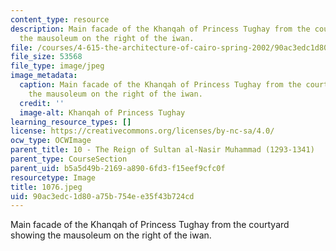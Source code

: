 ```yaml
---
content_type: resource
description: Main facade of the Khanqah of Princess Tughay from the courtyard showing
  the mausoleum on the right of the iwan.
file: /courses/4-615-the-architecture-of-cairo-spring-2002/90ac3edc1d80a75b754ee35f43b724cd_1076.jpeg
file_size: 53568
file_type: image/jpeg
image_metadata:
  caption: Main facade of the Khanqah of Princess Tughay from the courtyard showing
    the mausoleum on the right of the iwan.
  credit: ''
  image-alt: Khanqah of Princess Tughay
learning_resource_types: []
license: https://creativecommons.org/licenses/by-nc-sa/4.0/
ocw_type: OCWImage
parent_title: 10 - The Reign of Sultan al-Nasir Muhammad (1293-1341)
parent_type: CourseSection
parent_uid: b5a5d49b-2169-a890-6fd3-f15eef9cfc0f
resourcetype: Image
title: 1076.jpeg
uid: 90ac3edc-1d80-a75b-754e-e35f43b724cd
---
```

Main facade of the Khanqah of Princess Tughay from the courtyard showing the mausoleum on the right of the iwan.